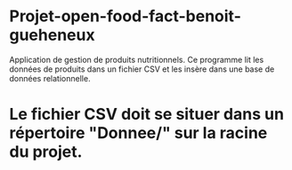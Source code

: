 # Projet-open-food-fact-benoit-gueheneux
Application de gestion de produits nutritionnels. Ce programme lit les données de produits dans un fichier CSV et les insère dans une base de données relationnelle.
# Le fichier CSV doit se situer dans un répertoire "Donnee/" sur la racine du projet.
